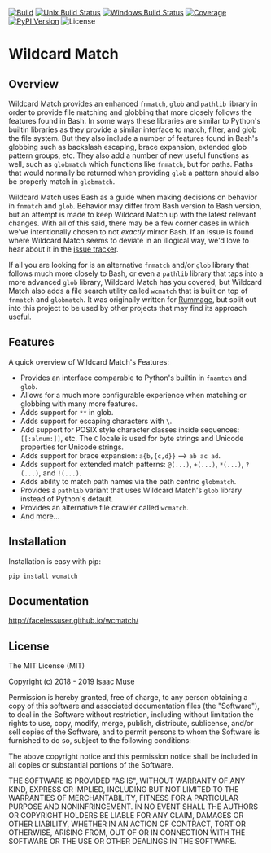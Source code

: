 [![Build][github-ci-image]][github-ci-link]
[![Unix Build Status][travis-image]][travis-link]
[![Windows Build Status][appveyor-image]][appveyor-link]
[![Coverage][codecov-image]][codecov-link]
[![PyPI Version][pypi-image]][pypi-link]
![License][license-image-mit]
# Wildcard Match

## Overview

Wildcard Match provides an enhanced `fnmatch`, `glob` and `pathlib` library in order to provide file matching and
globbing that more closely follows the features found in Bash. In some ways these libraries are similar to Python's
builtin libraries as they provide a similar interface to match, filter, and glob the file system. But they also include
a number of features found in Bash's globbing such as backslash escaping, brace expansion, extended glob pattern groups,
etc. They also add a number of new useful functions as well, such as `globmatch` which functions like `fnmatch`, but for
paths. Paths that would normally be returned when providing `glob` a pattern should also be properly match in
`globmatch`.

Wildcard Match uses Bash as a guide when making decisions on behavior in `fnmatch` and `glob`. Behavior may differ from
Bash version to Bash version, but an attempt is made to keep Wildcard Match up with the latest relevant changes. With
all of this said, there may be a few corner cases in which we've intentionally chosen to not *exactly* mirror Bash. If
an issue is found where Wildcard Match seems to deviate in an illogical way, we'd love to hear about it in the
[issue tracker](https://github.com/facelessuser/wcmatch/issues).

If all you are looking for is an alternative `fnmatch` and/or `glob` library that follows much more closely to Bash, or
even a `pathlib` library that taps into a more advanced `glob` library,  Wildcard Match has you covered, but Wildcard
Match also adds a file search utility called `wcmatch` that is built on top of `fnmatch` and `globmatch`. It was
originally written for [Rummage](https://github.com/facelessuser/Rummage), but split out into this project to be used by
other projects that may find its approach useful.

## Features

A quick overview of Wildcard Match's Features:

- Provides an interface comparable to Python's builtin in `fnamtch` and `glob`.
- Allows for a much more configurable experience when matching or globbing with many more features.
- Adds support for `**` in glob.
- Adds support for escaping characters with `\`.
- Add support for POSIX style character classes inside sequences: `[[:alnum:]]`, etc. The `C` locale is used for byte
  strings and Unicode properties for Unicode strings.
- Adds support for brace expansion: `a{b,{c,d}}` --> `ab ac ad`.
- Adds support for extended match patterns: `@(...)`, `+(...)`, `*(...)`, `?(...)`, and `!(...)`.
- Adds ability to match path names via the path centric `globmatch`.
- Provides a `pathlib` variant that uses Wildcard Match's `glob` library instead of Python's default.
- Provides an alternative file crawler called `wcmatch`.
- And more...

## Installation

Installation is easy with pip:

```
pip install wcmatch
```

## Documentation

http://facelessuser.github.io/wcmatch/

## License

The MIT License (MIT)

Copyright (c) 2018 - 2019 Isaac Muse

Permission is hereby granted, free of charge, to any person obtaining a copy
of this software and associated documentation files (the "Software"), to deal
in the Software without restriction, including without limitation the rights
to use, copy, modify, merge, publish, distribute, sublicense, and/or sell
copies of the Software, and to permit persons to whom the Software is
furnished to do so, subject to the following conditions:

The above copyright notice and this permission notice shall be included in all
copies or substantial portions of the Software.

THE SOFTWARE IS PROVIDED "AS IS", WITHOUT WARRANTY OF ANY KIND, EXPRESS OR
IMPLIED, INCLUDING BUT NOT LIMITED TO THE WARRANTIES OF MERCHANTABILITY,
FITNESS FOR A PARTICULAR PURPOSE AND NONINFRINGEMENT. IN NO EVENT SHALL THE
AUTHORS OR COPYRIGHT HOLDERS BE LIABLE FOR ANY CLAIM, DAMAGES OR OTHER
LIABILITY, WHETHER IN AN ACTION OF CONTRACT, TORT OR OTHERWISE, ARISING FROM,
OUT OF OR IN CONNECTION WITH THE SOFTWARE OR THE USE OR OTHER DEALINGS IN THE
SOFTWARE.

[github-ci-image]: https://github.com/facelessuser/wcmatch/workflows/build/badge.svg
[github-ci-link]: https://github.com/facelessuser/wcmatch/actions?workflow=build
[travis-image]: https://img.shields.io/travis/facelessuser/wcmatch/master.svg?label=Unix%20Build&logo=travis
[travis-link]: https://travis-ci.org/facelessuser/wcmatch
[appveyor-image]: https://img.shields.io/appveyor/ci/facelessuser/wcmatch/master.svg?label=Windows%20Build&logo=appveyor
[appveyor-link]: https://ci.appveyor.com/project/facelessuser/wcmatch
[codecov-image]: https://img.shields.io/codecov/c/github/facelessuser/wcmatch/master.svg
[codecov-link]: https://codecov.io/github/facelessuser/wcmatch
[pypi-image]: https://img.shields.io/pypi/v/wcmatch.svg?logo=python&logoColor=white
[pypi-link]: https://pypi.python.org/pypi/wcmatch
[license-image-mit]: https://img.shields.io/badge/license-MIT-blue.svg
